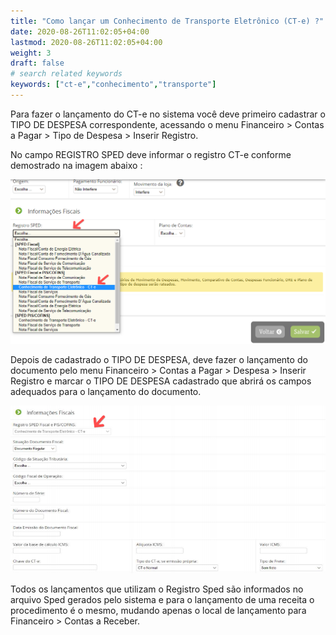 ```yaml
---
title: "Como lançar um Conhecimento de Transporte Eletrônico (CT-e) ?"
date: 2020-08-26T11:02:05+04:00
lastmod: 2020-08-26T11:02:05+04:00
weight: 3
draft: false
# search related keywords
keywords: ["ct-e","conhecimento","transporte"]
---
```


Para fazer o lançamento do CT-e no sistema você deve primeiro cadastrar o TIPO DE DESPESA correspondente, acessando o menu Financeiro > Contas a Pagar > Tipo de Despesa > Inserir Registro.

No campo REGISTRO SPED deve informar o registro CT-e conforme demostrado na imagem abaixo :

![image example](cte.png "CTE")

Depois de cadastrado o TIPO DE DESPESA, deve fazer o lançamento do documento pelo menu Financeiro > Contas a Pagar > Despesa > Inserir Registro e marcar o TIPO DE DESPESA cadastrado que abrirá os campos adequados para o lançamento do documento.

![image example](cte2.png "CTE SELEÇÃO")

Todos os lançamentos que utilizam o Registro Sped são informados no arquivo Sped gerados pelo sistema e para o
lançamento de uma receita o procedimento é o mesmo, mudando apenas o local de lançamento para Financeiro >
Contas a Receber.
